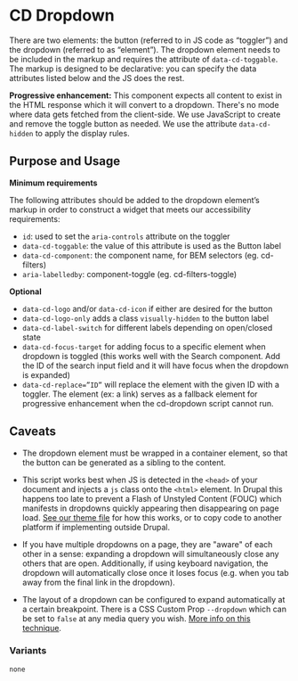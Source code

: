 # CD Dropdown

There are two elements: the button (referred to in JS code as “toggler”) and the
dropdown (referred to as “element”). The dropdown element needs to be included in the markup and requires the attribute of `data-cd-toggable`. The markup is designed to be declarative: you can specify the data attributes listed below and the JS does the rest.

**Progressive enhancement:** This component expects all content to exist in the HTML response which it will convert to a dropdown. There's no mode where data gets fetched from the client-side. We use JavaScript to create and remove the toggle button as needed. We use the attribute `data-cd-hidden` to apply the display rules.

## Purpose and Usage

**Minimum requirements**

The following attributes should be added to the dropdown element’s markup in order to construct a widget that meets our accessibility requirements:

- `id`: used to set the `aria-controls` attribute on the toggler
- `data-cd-toggable`: the value of this attribute is used as the Button label
- `data-cd-component`: the component name, for BEM selectors (eg. cd-filters)
- `aria-labelledby`: component-toggle (eg. cd-filters-toggle)

**Optional**

- `data-cd-logo` and/or `data-cd-icon` if either are desired for the button
- `data-cd-logo-only` adds a class `visually-hidden` to the button label
- `data-cd-label-switch` for different labels depending on open/closed state
- `data-cd-focus-target` for adding focus to a specific element when dropdown is toggled (this works well with the Search component. Add the ID of the search input field and it will have focus when the dropdown is expanded)
- `data-cd-replace=”ID”` will replace the element with the given ID with a toggler. The element (ex:  a link) serves as a fallback element for progressive enhancement when the cd-dropdown script cannot run.

## Caveats

- The dropdown element must be wrapped in a container element, so that the button can be generated as a sibling to the content.
- This script works best when JS is detected in the `<head>` of your document and injects a `js` class onto the `<html>` element. In Drupal this happens too late to prevent a Flash of Unstyled Content (FOUC) which manifests in dropdowns quickly appearing then disappearing on page load. [See our theme file][drupal-js-head] for how this works, or to copy code to another platform if implementing outside Drupal.
- If you have multiple dropdowns on a page, they are "aware" of each other in a sense: expanding a dropdown will simultaneously close any others that are open. Additionally, if using keyboard navigation, the dropdown will automatically close once it loses focus (e.g. when you tab away from the final link in the dropdown).
- The layout of a dropdown can be configured to expand automatically at a certain breakpoint. There is a CSS Custom Prop `--dropdown` which can be set to `false` at any media query you wish. [More info on this technique][dropdown-custom-prop].

  [drupal-js-head]: https://github.com/UN-OCHA/common_design/blob/1ff0a03bf5df76071ece76e82105b952c4cf32e1/common_design.theme#L487-L496
  [dropdown-custom-prop]: https://justmarkup.com/articles/2017-01-24-handling-states-on-resize-using-css-custom-properties/


### Variants

```
none

```
